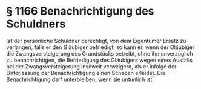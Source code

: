 # § 1166 Benachrichtigung des Schuldners
Ist der persönliche Schuldner berechtigt, von dem Eigentümer Ersatz zu verlangen, falls er den Gläubiger befriedigt, so kann er, wenn der Gläubiger die Zwangsversteigerung des Grundstücks betreibt, ohne ihn unverzüglich zu benachrichtigen, die Befriedigung des Gläubigers wegen eines Ausfalls bei der Zwangsversteigerung insoweit verweigern, als er infolge der Unterlassung der Benachrichtigung einen Schaden erleidet. Die Benachrichtigung darf unterbleiben, wenn sie untunlich ist.